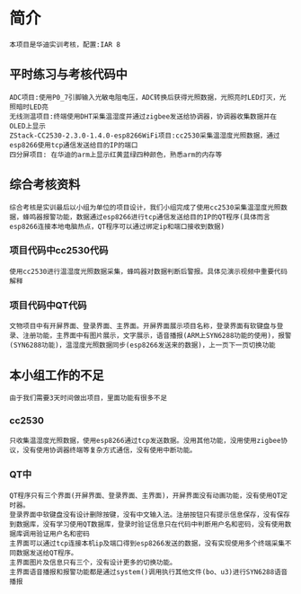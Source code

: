 # 简介
	本项目是华迪实训考核，配置:IAR 8
## 平时练习与考核代码中
	ADC项目:使用P0_7引脚输入光敏电阻电压，ADC转换后获得光照数据，光照亮时LED灯灭，光照暗时LED亮
	无线测温项目:终端使用DHT采集温湿度并通过zigbee发送给协调器，协调器收集数据并在OLED上显示
	ZStack-CC2530-2.3.0-1.4.0-esp8266WiFi项目:cc2530采集温湿度光照数据，通过esp8266使用tcp通信发送给目的IP的端口
	四分屏项目: 在华迪的arm上显示红黄蓝绿四种颜色，熟悉arm的内存等

## 综合考核资料
	综合考核是实训最后以小组为单位的项目设计，我们小组完成了使用cc2530采集温湿度光照数据，蜂鸣器报警功能，数据通过esp8266进行tcp通信发送给目的IP的QT程序(具体而言esp8266连接本地电脑热点，QT程序可以通过绑定ip和端口接收到数据)
###	项目代码中cc2530代码
	使用cc2530进行温湿度光照数据采集，蜂鸣器对数据判断后警报。具体见演示视频中重要代码解释

###	项目代码中QT代码
	文物项目中有开屏界面、登录界面、主界面。开屏界面展示项目名称，登录界面有软键盘与登录、注册功能，主界面中有图片展示，文字展示，语音播报(ARM上SYN6288功能的使用)，报警(SYN6288功能)，温湿度光照数据同步(esp8266发送来的数据)，上一页下一页切换功能

## 本小组工作的不足
	由于我们需要3天时间做出项目，里面功能有很多不足
###	cc2530
	只收集温湿度光照数据，使用esp8266通过tcp发送数据。没用其他功能，没用使用zigbee协议，没有使用协调器终端等复杂方式通信，没有使用中断功能。

### QT中
	QT程序只有三个界面(开屏界面、登录界面、主界面)，开屏界面没有动画功能，没有使用QT定时器。
	登录界面中软键盘没有设计删除按键，没有中文输入法。注册按钮只有提示信息保存，没有保存到数据库，没有学习使用QT数据库，登录时验证信息只在代码中判断用户名和密码，没有使用数据库调用验证用户名和密码
	主界面可以通过tcp连接本机ip及端口得到esp8266发送的数据，没有实现使用多个终端采集不同数据发送给QT程序。
	主界面图片及信息只有三个，没有设计更多的切换功能。
	主界面语音播报和报警功能都是通过system()调用执行其他文件(bo、u3)进行SYN6288语音播报
